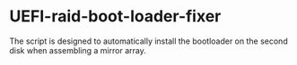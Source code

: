 # UEFI-raid-boot-loader-fixer
The script is designed to automatically install the bootloader on the second disk when assembling a mirror array.

